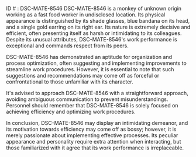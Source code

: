 ID # : DSC-MATE-8546
DSC-MATE-8546 is a monkey of unknown origin working as a fast food worker in undisclosed location. Its physical appearance is distinguished by its shade glasses, blue bandana on its head, and a single gold earring on its right ear. Its nature is extremely decisive and efficient, often presenting itself as harsh or intimidating to its colleagues. Despite its unusual attributes, DSC-MATE-8546's work performance is exceptional and commands respect from its peers.

DSC-MATE-8546 has demonstrated an aptitude for organization and process optimization, often suggesting and implementing improvements to streamline work procedures. However, it is essential to note that such suggestions and recommendations may come off as forceful or confrontational to those unfamiliar with its character.

It's advised to approach DSC-MATE-8546 with a straightforward approach, avoiding ambiguous communication to prevent misunderstandings. Personnel should remember that DSC-MATE-8546 is solely focused on achieving efficiency and optimizing work procedures.

In conclusion, DSC-MATE-8546 may display an intimidating demeanor, and its motivation towards efficiency may come off as bossy; however, it is merely passionate about implementing effective processes. Its peculiar appearance and personality require extra attention when interacting, but those familiarized with it agree that its work performance is irreplaceable.